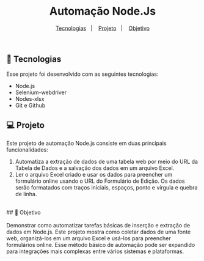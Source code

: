 <h1 align="center"> Automação Node.Js </h1>


<p align="center">
  <a href="#-tecnologias">Tecnologias</a>&nbsp;&nbsp;&nbsp;|&nbsp;&nbsp;&nbsp;
  <a href="#-projeto">Projeto</a>&nbsp;&nbsp;&nbsp;|&nbsp;&nbsp;&nbsp;
  <a href="#-projeto">Objetivo</a>
</p>

<br>


## 🚀 Tecnologias

Esse projeto foi desenvolvido com as seguintes tecnologias:

- Node.js
- Selenium-webdriver
- Nodes-xlsx
- Git e Github

## 💻 Projeto

Este projeto de automação Node.js consiste em duas principais funcionalidades:

1. Automatiza a extração de dados de uma tabela web por meio do URL da Tabela de Dados e a salvação dos dados em um arquivo Excel.<br>
2. Ler o arquivo Excel criado e usar os dados para preencher um formulário online usando o URL do Formulário de Edição. Os dados serão formatados com traços iniciais, espaços, ponto e vírgula e quebra de linha.<br>
<br>
## 🎯 Objetivo<br>
<br>
Demonstrar como automatizar tarefas básicas de inserção e extração de dados em Node.js. Este projeto mostra como coletar dados de uma fonte web, organizá-los em um arquivo Excel e usá-los para preencher formulários online. Esse método básico de automação pode ser expandido para integrações mais complexas entre vários sistemas e plataformas.